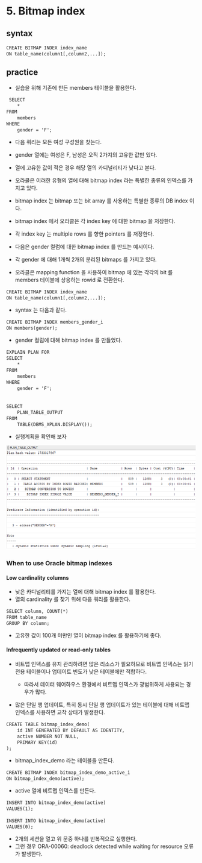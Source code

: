 # 5. Bitmap index
## syntax
```oracle-sql
CREATE BITMAP INDEX index_name
ON table_name(column1[,column2,...]);
```

## practice
- 실습을 위해 기존에 만든 members 테이블을 활용한다.
```oracle-sql
 SELECT 
    *
FROM
    members
WHERE
    gender = 'F';
```
- 다음 쿼리는 모든 여성 구성원을 찾는다.
- gender 열에는 여성은 F, 남성은 오직 2가지의 고유한 값만 있다.
- 열에 고유한 값이 적은 경우 해당 열의 카디널리티가 낮다고 본다.
- 오라클은 이러한 유형의 열에 대해 bitmap index 라는 특별한 종류의 인덱스를 가지고 있다.
- bitmap index 는 bitmap 또는 bit array 를 사용하는 특별한 종류의 DB index 이다.
- bitmap index 에서 오라클은 각 index key 에 대한 bitmap  을 저장한다.
- 각 index key 는  multiple rows 를 향한 pointers 를 저장한다.


- 다음은 gender 컬럼에 대한 bitmap index 를 만드는 예시이다.
- 각 gender 에 대해 1개씩 2개의 분리된 bitmaps 를 가지고 있다.
- 오라클은 mapping function 을 사용하여 bitmap 에 있는 각각의 bit 를 members 테이블에 상응하는 rowid 로 전환한다.

```oracle-sql
CREATE BITMAP INDEX index_name
ON table_name(column1[,column2,...]);
```
- syntax 는 다음과 같다.

```oracle-sql
CREATE BITMAP INDEX members_gender_i
ON members(gender);
```
- gender 컬럼에 대해 bitmap index 를 만들었다.

```oracle-sql
EXPLAIN PLAN FOR 
SELECT 
    *
FROM
    members
WHERE
    gender = 'F';

    
SELECT 
    PLAN_TABLE_OUTPUT 
FROM 
    TABLE(DBMS_XPLAN.DISPLAY());     
```
- 실행계획을 확인해 보자

![img.png](../images/bitmap.png)

### When to use Oracle bitmap indexes
#### Low cardinality columns
- 낮은 카디널리티를 가지는 열에 대해 bitmap index 를 활용한다.
- 열의 cardinality 를 찾기 위해 다음 쿼리를 활용한다.
```oracle-sql
SELECT column, COUNT(*)
FROM table_name
GROUP BY column;
```
- 고유한 값이 100개 미만인 열이 bitmap index 를 활용하기에 좋다.

#### Infrequently updated or read-only tables
- 비트맵 인덱스를 유지 관리하려면 많은 리소스가 필요하므로 비트맵 인덱스는 읽기 전용 테이블이나 업데이트 빈도가 낮은 테이블에만 적합하다. 
  - 따라서 데이터 웨어하우스 환경에서 비트맵 인덱스가 광범위하게 사용되는 경우가 많다.

- 많은 단일 행 업데이트, 특히 동시 단일 행 업데이트가 있는 테이블에 대해 비트맵 인덱스를 사용하면 교착 상태가 발생한다.
```oracle-sql
CREATE TABLE bitmap_index_demo(
    id INT GENERATED BY DEFAULT AS IDENTITY,
    active NUMBER NOT NULL,
    PRIMARY KEY(id)
);
```
- bitmap_index_demo 라는 테이블을 만든다.
```oracle-sql
CREATE BITMAP INDEX bitmap_index_demo_active_i
ON bitmap_index_demo(active);

```
- active 열에 비트맵 인덱스를 만든다.

```oracle-sql
INSERT INTO bitmap_index_demo(active) 
VALUES(1);

INSERT INTO bitmap_index_demo(active) 
VALUES(0);
```
- 2개의 세션을 열고 위 문중 하나를 반복적으로 실행한다.
- 그런 경우 ORA-00060: deadlock detected while waiting for resource 오류가 발생한다.